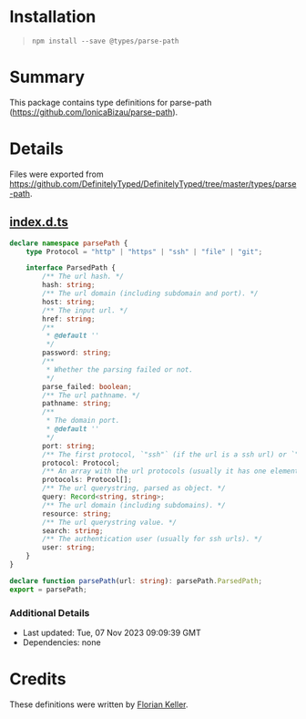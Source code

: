 # Installation
> `npm install --save @types/parse-path`

# Summary
This package contains type definitions for parse-path (https://github.com/IonicaBizau/parse-path).

# Details
Files were exported from https://github.com/DefinitelyTyped/DefinitelyTyped/tree/master/types/parse-path.
## [index.d.ts](https://github.com/DefinitelyTyped/DefinitelyTyped/tree/master/types/parse-path/index.d.ts)
````ts
declare namespace parsePath {
    type Protocol = "http" | "https" | "ssh" | "file" | "git";

    interface ParsedPath {
        /** The url hash. */
        hash: string;
        /** The url domain (including subdomain and port). */
        host: string;
        /** The input url. */
        href: string;
        /**
         * @default ''
         */
        password: string;
        /**
         * Whether the parsing failed or not.
         */
        parse_failed: boolean;
        /** The url pathname. */
        pathname: string;
        /**
         * The domain port.
         * @default ''
         */
        port: string;
        /** The first protocol, `"ssh"` (if the url is a ssh url) or `"file"`. */
        protocol: Protocol;
        /** An array with the url protocols (usually it has one element). */
        protocols: Protocol[];
        /** The url querystring, parsed as object. */
        query: Record<string, string>;
        /** The url domain (including subdomains). */
        resource: string;
        /** The url querystring value. */
        search: string;
        /** The authentication user (usually for ssh urls). */
        user: string;
    }
}

declare function parsePath(url: string): parsePath.ParsedPath;
export = parsePath;

````

### Additional Details
 * Last updated: Tue, 07 Nov 2023 09:09:39 GMT
 * Dependencies: none

# Credits
These definitions were written by [Florian Keller](https://github.com/ffflorian).
